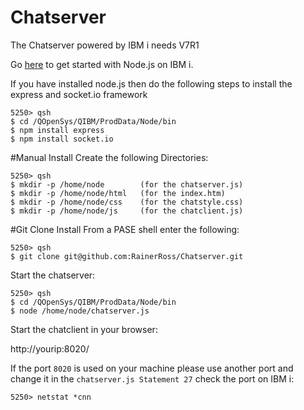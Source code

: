 Chatserver
==========
The Chatserver powered by IBM i needs V7R1

Go [here](https://www.ibm.com/developerworks/community/wikis/home?lang=en#!/wiki/IBM%20i%20Technology%20Updates/page/Node.js) to get started with Node.js on IBM i.

If you have installed node.js then do the following steps to install the express and socket.io framework

```
5250> qsh
$ cd /QOpenSys/QIBM/ProdData/Node/bin
$ npm install express
$ npm install socket.io
```

#Manual Install
Create the following Directories:

```
5250> qsh
$ mkdir -p /home/node        (for the chatserver.js)
$ mkdir -p /home/node/html   (for the index.htm)
$ mkdir -p /home/node/css    (for the chatstyle.css)
$ mkdir -p /home/node/js     (for the chatclient.js)
```

#Git Clone Install
From a PASE shell enter the following:

```
5250> qsh
$ git clone git@github.com:RainerRoss/Chatserver.git
```

Start the chatserver:

```
5250> qsh
$ cd /QOpenSys/QIBM/ProdData/Node/bin
$ node /home/node/chatserver.js
```

Start the chatclient in your browser:

http://yourip:8020/

If the port `8020` is used on your machine please use another port and change it in the `chatserver.js Statement 27`
check the port on IBM i: 

```
5250> netstat *cnn
```
